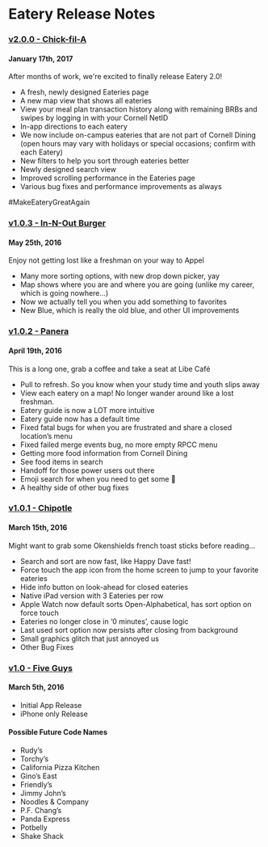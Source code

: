 # Eatery Release Notes

### [v2.0.0 - Chick-fil-A](https://github.com/cuappdev/eatery/compare/v1.0.3...v2.0.0)
#### January 17th, 2017
After months of work, we're excited to finally release Eatery 2.0!
- A fresh, newly designed Eateries page
- A new map view that shows all eateries
- View your meal plan transaction history along with remaining BRBs and swipes by logging in with your Cornell NetID
- In-app directions to each eatery
- We now include on-campus eateries that are not part of Cornell Dining (open hours may vary with holidays or special occasions; confirm with each Eatery)
- New filters to help you sort through eateries better
- Newly designed search view
- Improved scrolling performance in the Eateries page
- Various bug fixes and performance improvements as always

\#MakeEateryGreatAgain

### [v1.0.3 - In-N-Out Burger](https://github.com/cuappdev/eatery/compare/v1.0.2...v1.0.3)
#### May 25th, 2016
Enjoy not getting lost like a freshman on your way to Appel
- Many more sorting options, with new drop down picker, yay
- Map shows where you are and where you are going (unlike my career, which is going nowhere...)
- Now we actually tell you when you add something to favorites
- New Blue, which is really the old blue, and other UI improvements

### [v1.0.2 - Panera](https://github.com/cuappdev/eatery/compare/v1.0.1...v1.0.2)
#### April 19th, 2016
This is a long one, grab a coffee and take a seat at Libe Café
- Pull to refresh. So you know when your study time and youth slips away
- View each eatery on a map! No longer wander around like a lost freshman.
- Eatery guide is now a LOT more intuitive
- Eatery guide now has a default time
- Fixed fatal bugs for when you are frustrated and share a closed location’s menu
- Fixed failed merge events bug, no more empty RPCC menu
- Getting more food information from Cornell Dining
- See food items in search
- Handoff for those power users out there
- Emoji search for when you need to get some 🐔
- A healthy side of other bug fixes

### [v1.0.1 - Chipotle](https://github.com/cuappdev/eatery/compare/v1.0.0...v1.0.1)
#### March 15th, 2016
Might want to grab some Okenshields french toast sticks before reading…
- Search and sort are now fast, like Happy Dave fast!
- Force touch the app icon from the home screen to jump to your favorite eateries
- Hide info button on look-ahead for closed eateries
- Native iPad version with 3 Eateries per row
- Apple Watch now default sorts Open-Alphabetical, has sort option on force touch
- Eateries no longer close in ‘0 minutes’, cause logic
- Last used sort option now persists after closing from background
- Small graphics glitch that just annoyed us
- Other Bug Fixes

### [v1.0 - Five Guys](https://github.com/cuappdev/eatery/compare/3206a59...v1.0.0)
#### March 5th, 2016
- Initial App Release
- iPhone only Release



#### Possible Future Code Names
- Rudy’s
- Torchy’s
- California Pizza Kitchen
- Gino’s East
- Friendly’s
- Jimmy John’s
- Noodles & Company
- P.F. Chang’s
- Panda Express
- Potbelly
- Shake Shack
